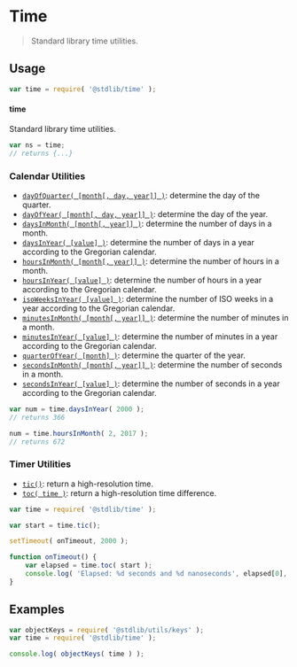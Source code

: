 <!--

@license Apache-2.0

Copyright (c) 2018 The Stdlib Authors.

Licensed under the Apache License, Version 2.0 (the "License");
you may not use this file except in compliance with the License.
You may obtain a copy of the License at

   http://www.apache.org/licenses/LICENSE-2.0

Unless required by applicable law or agreed to in writing, software
distributed under the License is distributed on an "AS IS" BASIS,
WITHOUT WARRANTIES OR CONDITIONS OF ANY KIND, either express or implied.
See the License for the specific language governing permissions and
limitations under the License.

-->

# Time

> Standard library time utilities.

<section class="usage">

## Usage

```javascript
var time = require( '@stdlib/time' );
```

#### time

Standard library time utilities.

```javascript
var ns = time;
// returns {...}
```

### Calendar Utilities

<!-- <toc keywords="+calendar"> -->

<div class="namespace-toc">

-   <span class="signature">[`dayOfQuarter( [month[, day, year]] )`][@stdlib/time/day-of-quarter]</span><span class="delimiter">: </span><span class="description">determine the day of the quarter.</span>
-   <span class="signature">[`dayOfYear( [month[, day, year]] )`][@stdlib/time/day-of-year]</span><span class="delimiter">: </span><span class="description">determine the day of the year.</span>
-   <span class="signature">[`daysInMonth( [month[, year]] )`][@stdlib/time/days-in-month]</span><span class="delimiter">: </span><span class="description">determine the number of days in a month.</span>
-   <span class="signature">[`daysInYear( [value] )`][@stdlib/time/days-in-year]</span><span class="delimiter">: </span><span class="description">determine the number of days in a year according to the Gregorian calendar.</span>
-   <span class="signature">[`hoursInMonth( [month[, year]] )`][@stdlib/time/hours-in-month]</span><span class="delimiter">: </span><span class="description">determine the number of hours in a month.</span>
-   <span class="signature">[`hoursInYear( [value] )`][@stdlib/time/hours-in-year]</span><span class="delimiter">: </span><span class="description">determine the number of hours in a year according to the Gregorian calendar.</span>
-   <span class="signature">[`isoWeeksInYear( [value] )`][@stdlib/time/iso-weeks-in-year]</span><span class="delimiter">: </span><span class="description">determine the number of ISO weeks in a year according to the Gregorian calendar.</span>
-   <span class="signature">[`minutesInMonth( [month[, year]] )`][@stdlib/time/minutes-in-month]</span><span class="delimiter">: </span><span class="description">determine the number of minutes in a month.</span>
-   <span class="signature">[`minutesInYear( [value] )`][@stdlib/time/minutes-in-year]</span><span class="delimiter">: </span><span class="description">determine the number of minutes in a year according to the Gregorian calendar.</span>
-   <span class="signature">[`quarterOfYear( [month] )`][@stdlib/time/quarter-of-year]</span><span class="delimiter">: </span><span class="description">determine the quarter of the year.</span>
-   <span class="signature">[`secondsInMonth( [month[, year]] )`][@stdlib/time/seconds-in-month]</span><span class="delimiter">: </span><span class="description">determine the number of seconds in a month.</span>
-   <span class="signature">[`secondsInYear( [value] )`][@stdlib/time/seconds-in-year]</span><span class="delimiter">: </span><span class="description">determine the number of seconds in a year according to the Gregorian calendar.</span>

</div>

<!-- </toc> -->

```javascript
var num = time.daysInYear( 2000 );
// returns 366

num = time.hoursInMonth( 2, 2017 );
// returns 672
```

### Timer Utilities

<!-- <toc keywords="+timer"> -->

<div class="namespace-toc">

-   <span class="signature">[`tic()`][@stdlib/time/tic]</span><span class="delimiter">: </span><span class="description">return a high-resolution time.</span>
-   <span class="signature">[`toc( time )`][@stdlib/time/toc]</span><span class="delimiter">: </span><span class="description">return a high-resolution time difference.</span>

</div>

<!-- </toc> -->

```javascript
var time = require( '@stdlib/time' );

var start = time.tic();

setTimeout( onTimeout, 2000 );

function onTimeout() {
    var elapsed = time.toc( start );
    console.log( 'Elapsed: %d seconds and %d nanoseconds', elapsed[0], elapsed[1] );
}
```

</section>

<!-- /.usage -->

<section class="examples">

## Examples

<!-- TODO: better examples -->

<!-- eslint no-undef: "error" -->

```javascript
var objectKeys = require( '@stdlib/utils/keys' );
var time = require( '@stdlib/time' );

console.log( objectKeys( time ) );
```

</section>

<!-- /.examples -->

<!-- Section for related `stdlib` packages. Do not manually edit this section, as it is automatically populated. -->

<section class="related">

</section>

<!-- /.related -->

<!-- Section for all links. Make sure to keep an empty line after the `section` element and another before the `/section` close. -->

<section class="links">

<!-- <toc-links> -->

[@stdlib/time/tic]: https://github.com/stdlib-js/stdlib/tree/develop/lib/node_modules/%40stdlib/time/tic

[@stdlib/time/toc]: https://github.com/stdlib-js/stdlib/tree/develop/lib/node_modules/%40stdlib/time/toc

[@stdlib/time/day-of-quarter]: https://github.com/stdlib-js/stdlib/tree/develop/lib/node_modules/%40stdlib/time/day-of-quarter

[@stdlib/time/day-of-year]: https://github.com/stdlib-js/stdlib/tree/develop/lib/node_modules/%40stdlib/time/day-of-year

[@stdlib/time/days-in-month]: https://github.com/stdlib-js/stdlib/tree/develop/lib/node_modules/%40stdlib/time/days-in-month

[@stdlib/time/days-in-year]: https://github.com/stdlib-js/stdlib/tree/develop/lib/node_modules/%40stdlib/time/days-in-year

[@stdlib/time/hours-in-month]: https://github.com/stdlib-js/stdlib/tree/develop/lib/node_modules/%40stdlib/time/hours-in-month

[@stdlib/time/hours-in-year]: https://github.com/stdlib-js/stdlib/tree/develop/lib/node_modules/%40stdlib/time/hours-in-year

[@stdlib/time/iso-weeks-in-year]: https://github.com/stdlib-js/stdlib/tree/develop/lib/node_modules/%40stdlib/time/iso-weeks-in-year

[@stdlib/time/minutes-in-month]: https://github.com/stdlib-js/stdlib/tree/develop/lib/node_modules/%40stdlib/time/minutes-in-month

[@stdlib/time/minutes-in-year]: https://github.com/stdlib-js/stdlib/tree/develop/lib/node_modules/%40stdlib/time/minutes-in-year

[@stdlib/time/quarter-of-year]: https://github.com/stdlib-js/stdlib/tree/develop/lib/node_modules/%40stdlib/time/quarter-of-year

[@stdlib/time/seconds-in-month]: https://github.com/stdlib-js/stdlib/tree/develop/lib/node_modules/%40stdlib/time/seconds-in-month

[@stdlib/time/seconds-in-year]: https://github.com/stdlib-js/stdlib/tree/develop/lib/node_modules/%40stdlib/time/seconds-in-year

<!-- </toc-links> -->

</section>

<!-- /.links -->
